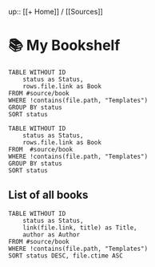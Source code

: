  
 up:: [[+ Home]] / [[Sources]] 

# 📚 My Bookshelf

```dataview
TABLE WITHOUT ID
	status as Status,
	rows.file.link as Book
FROM #source/book 
WHERE !contains(file.path, "Templates")
GROUP BY status
SORT status
```
```dataview
TABLE WITHOUT ID
	status as Status,
	rows.file.link as Book
FROM  #source/book 
WHERE !contains(file.path, "Templates")
GROUP BY status
SORT status
```

## List of all books 

```dataview
TABLE WITHOUT ID
	status as Status,
	link(file.link, title) as Title,
	author as Author
FROM #source/book 
WHERE !contains(file.path, "Templates")
SORT status DESC, file.ctime ASC
```